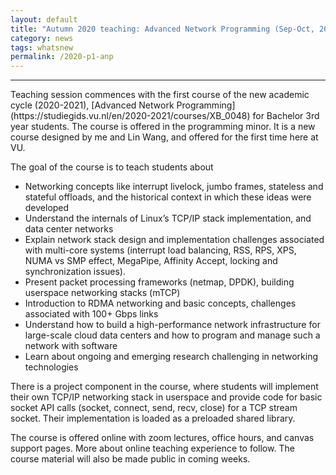 ```yaml
---
layout: default
title: "Autumn 2020 teaching: Advanced Network Programming (Sep-Oct, 2020)"
category: news 
tags: whatsnew
permalink: /2020-p1-anp
---
```

<hr> 
Teaching session commences with the first course of the new academic cycle (2020-2021), [Advanced Network Programming](https://studiegids.vu.nl/en/2020-2021/courses/XB_0048) for Bachelor 3rd year students. The course is offered in the programming minor. It is a new course designed by me and Lin Wang, and offered for the first time here at VU. 

The goal of the course is to teach students about 
  * Networking concepts like interrupt livelock, jumbo frames, stateless and stateful offloads, and the historical context in which these ideas were developed
  * Understand the internals of Linux’s TCP/IP stack implementation, and data center networks
  * Explain network stack design and implementation challenges associated with multi-core systems (interrupt load balancing, RSS, RPS, XPS, NUMA vs SMP effect, MegaPipe, Affinity Accept, locking and synchronization issues). 
  * Present packet processing frameworks (netmap, DPDK), building userspace networking stacks (mTCP) 
  * Introduction to RDMA networking and basic concepts, challenges associated with 100+ Gbps links
  *  Understand how to build a high-performance network infrastructure for large-scale cloud data centers and how to program and manage such a network with software
  * Learn about ongoing and emerging research challenging in networking technologies

There is a project component in the course, where students will implement their own TCP/IP networking stack in userspace and provide code for basic socket API calls (socket, connect, send, recv, close) for a TCP stream socket. Their implementation is loaded as a preloaded shared library. 

The course is offered online with zoom lectures, office hours, and canvas support pages. More about online teaching experience to follow. The course material will also be made public in coming weeks.

